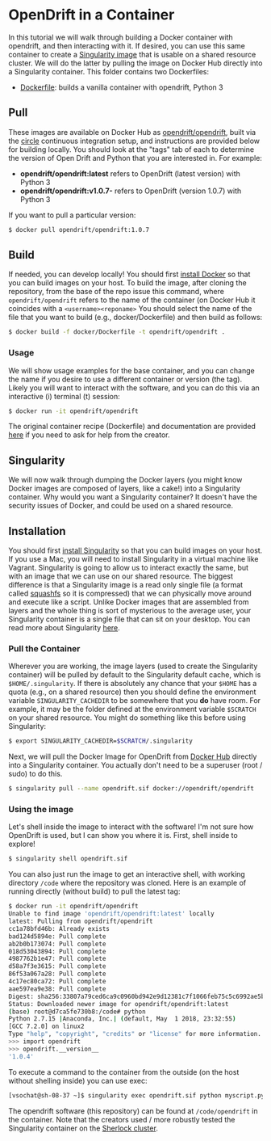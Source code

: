 # OpenDrift in a Container

In this tutorial we will walk through building a Docker container with opendrift,
and then interacting with it. If desired, you can use this same container to
create a [Singularity image](https://www.sylabs.io/guides/3.0/user-guide/) that is usable on
a shared resource cluster. We will do the latter by pulling the image on Docker Hub
directly into a Singularity container. This folder contains two Dockerfiles:

 - [Dockerfile](Dockerfile): builds a vanilla container with opendrift, Python 3

## Pull

These images are available on Docker Hub as [opendrift/opendrift](https://hub.docker.com/r/opendrift/opendrift),
built via the [circle](../.circleci/config.yml) continuous integration setup, and instructions are provided
below for building locally. You should look at the "tags" tab of each to determine the
version of Open Drift and Python that you are interested in. For example:

 - **opendrift/opendrift:latest** refers to OpenDrift (latest version) with Python 3
 - **opendrift/opendrift:v1.0.7-** refers to OpenDrift (version 1.0.7) with Python 3

If you want to pull a particular version:

```bash
$ docker pull opendrift/opendrift:1.0.7
```

## Build

If needed, you can develop locally! You should first [install Docker](https://docs.docker.com/install/) so that you
can build images on your host. To build the image, after cloning the repository,
from the base of the repo issue this command, where `opendrift/opendrift` refers
to the name of the container (on Docker Hub it coincides with a `<username><reponame>`
You should select the name of the file that you want to build (e.g., docker/Dockerfile)
and then build as follows:

```bash
$ docker build -f docker/Dockerfile -t opendrift/opendrift .
```

### Usage

We will show usage examples for the base container, and you can change the name if you
desire to use a different container or version (the tag). Likely you will want to interact with the software, and you can do this via
an interactive (i) terminal (t) session:

```bash
$ docker run -it opendrift/opendrift
```

The original container recipe (Dockerfile) and documentation are provided [here](https://github.com/researchapps/sherlock/tree/master/opendrift) if you need to ask for help from the creator.


## Singularity

We will now walk through dumping the Docker layers (you might know Docker images are composed
of layers, like a cake!) into a Singularity container. Why would you want a Singularity container? It doesn't have the security issues of Docker, and could be used on a shared resource.


## Installation
You should first [install Singularity](https://singularityware.github.io/install-linux) so that you can build images on your host. If you use a Mac, you will need to install Singularity in a virtual machine like Vagrant. Singularity is going to allow us to interact exactly the same, but with an image that we can use on our shared resource. The biggest difference is that a Singularity image is a read only single file (a format called [squashfs](https://en.wikipedia.org/wiki/SquashFS) so it is compressed) that we can physically move around and execute like a script.
Unlike Docker images that are assembled from layers and the whole thing is sort of mysterious to the
average user, your Singularity container is a single file that can sit on your desktop.
You can read more about Singularity [here](https://singularityware.github.io).

### Pull the Container
Wherever you are working, the image layers (used to create the Singularity container) will be pulled by default
to the Singularity default cache, which is `$HOME/.singularity`. If there is absolutely any chance that your
`$HOME` has a quota (e.g., on a shared resource) then you should define the environment variable `SINGULARITY_CACHEDIR`
to be somewhere that you **do** have room. For example, it may be the folder defined at the environment variable `$SCRATCH` on your shared resource. You might do something like this before using Singularity:

```bash
$ export SINGULARITY_CACHEDIR=$SCRATCH/.singularity
```

Next, we will pull the Docker Image for OpenDrift from [Docker Hub](https://hub.docker.com/opendrift/opendrift/)
directly into a Singularity container. You actually don't need to be a superuser (root / sudo) to do this.

```bash
$ singularity pull --name opendrift.sif docker://opendrift/opendrift
```

### Using the image
Let's shell inside the image to interact with the software! I'm not sure how OpenDrift
is used, but I can show you where it is. First, shell inside to explore!


```bash
$ singularity shell opendrift.sif
```


You can also just run the image to get an interactive shell, with working directory `/code`
where the repository was cloned. Here is an example of running directly (without build) to
pull the latest tag:

```bash
$ docker run -it opendrift/opendrift
Unable to find image 'opendrift/opendrift:latest' locally
latest: Pulling from opendrift/opendrift
cc1a78bfd46b: Already exists
bad124d5894e: Pull complete
ab2b0b173074: Pull complete
018d53043894: Pull complete
4987762b1e47: Pull complete
d58a7f3e3615: Pull complete
86f53a067a28: Pull complete
4c17ec80ca72: Pull complete
aae597ea9e38: Pull complete
Digest: sha256:33807a79ced6ca9c0960bd942e9d12381c7f1066feb75c5c6992ae5b8802f94c
Status: Downloaded newer image for opendrift/opendrift:latest
(base) root@d7ca5fe730b8:/code# python
Python 2.7.15 |Anaconda, Inc.| (default, May  1 2018, 23:32:55)
[GCC 7.2.0] on linux2
Type "help", "copyright", "credits" or "license" for more information.
>>> import opendrift
>>> opendrift.__version__
'1.0.4'
```

To execute a command to the container from the outside (on the host without shelling
inside) you can use exec:


```bash
[vsochat@sh-08-37 ~]$ singularity exec opendrift.sif python myscript.py
```

The opendrift software (this repository) can be found at `/code/opendrift` in the container.
Note that the creators used / more robustly tested the Singularity container on the
[Sherlock cluster](https://www.sherlock.stanford.edu/docs/).
